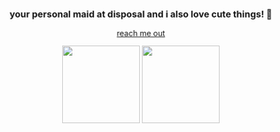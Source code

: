 <h3 align="center">your personal maid at disposal and i also love cute things! 🎀 </h3>

<p align="center">
    <a href="https://yoshi.moe">reach me out</a>
</p>

<div align="center">
  <picture>
    <img height="140px" 
      src="https://github-readme-stats-sigma-five.vercel.app/api?username=yoshikazuuu&show_icons=true&theme=omni&include_all_commits=true&count_private=true" />
  </picture>
  <picture>
    <img height="140px" 
      src="https://github-readme-stats-sigma-five.vercel.app/api/top-langs/?username=yoshikazuuu&theme=omni&hide_border=false&include_all_commits=true&count_private=true&layout=compact" />
  </picture>
</div>
